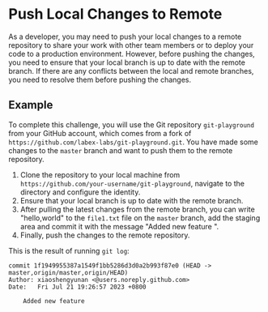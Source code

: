 # Push Local Changes to Remote

As a developer, you may need to push your local changes to a remote repository to share your work with other team members or to deploy your code to a production environment. However, before pushing the changes, you need to ensure that your local branch is up to date with the remote branch. If there are any conflicts between the local and remote branches, you need to resolve them before pushing the changes.

## Example

To complete this challenge, you will use the Git repository `git-playground` from your GitHub account, which comes from a fork of `https://github.com/labex-labs/git-playground.git`. You have made some changes to the `master` branch and want to push them to the remote repository.

1. Clone the repository to your local machine from `https://github.com/your-username/git-playground`, navigate to the directory and configure the identity.
2. Ensure that your local branch is up to date with the remote branch.
3. After pulling the latest changes from the remote branch, you can write "hello,world" to the `file1.txt` file on the `master` branch, add the staging area and commit it with the message "Added new feature ".
4. Finally, push the changes to the remote repository.

This is the result of running `git log`:

```shell
commit 1f1949955387a1549f1bb5286d3d0a2b993f87e0 (HEAD -> master,origin/master,origin/HEAD)
Author: xiaoshengyunan <@users.noreply.github.com>
Date:   Fri Jul 21 19:26:57 2023 +0800

    Added new feature
```
